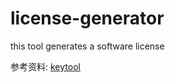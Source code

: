 # license-generator
this tool generates a software license


参考资料:
[keytool](https://alvinalexander.com/java/java-keytool-keystore-certificates)
